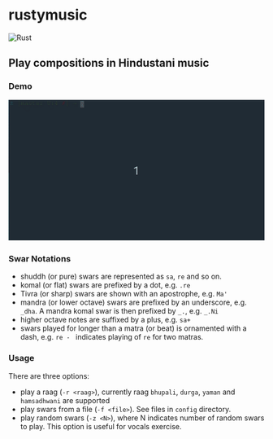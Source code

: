 # rustymusic

![Rust](https://github.com/nvasudevan/rustymusic/workflows/Rust/badge.svg)

## Play compositions in Hindustani music

### Demo

![Playing Raag Yaman](demo/demo.gif)

### Swar Notations

- shuddh (or pure) swars are represented as `sa`, `re` and so on.
- komal (or flat) swars are prefixed by a dot, e.g. `.re`
- Tivra (or sharp) swars are shown with an apostrophe, e.g. `Ma'` 
- mandra (or lower octave) swars are prefixed by an underscore, e.g. `_dha`. A mandra komal swar is then prefixed by `_.`, e.g. `_.Ni`
- higher octave notes are suffixed by a plus, e.g. `sa+`
- swars played for longer than a matra (or beat) is ornamented with a dash, e.g. `re - ` indicates playing of `re` for two matras. 

### Usage

There are three options:

- play a raag (`-r <raag>`), currently raag `bhupali`, `durga`, `yaman` and `hamsadhwani` are supported
- play swars from a file (`-f <file>`). See files in `config` directory.
- play random swars (`-z <N>`), where N indicates number of random swars to play. This option is useful for vocals exercise.


